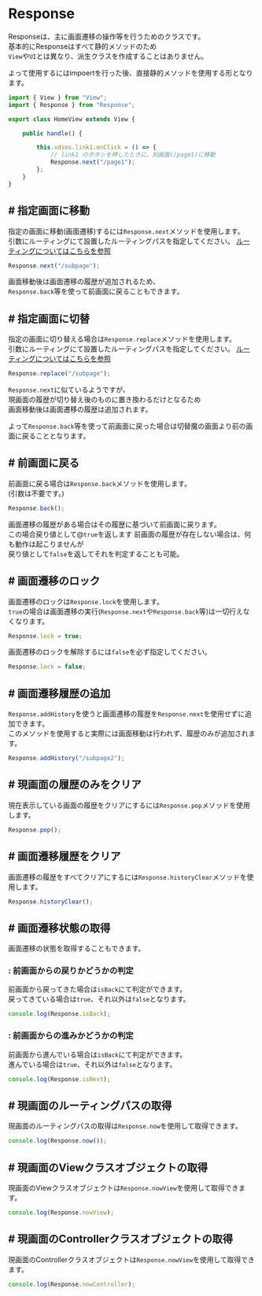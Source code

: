 # Response

Responseは、主に画面遷移の操作等を行うためのクラスです。  
基本的にResponseはすべて静的メソッドのため  
``View``や``UI``とは異なり、派生クラスを作成することはありません。

よって使用するにはimpoertを行った後、直接静的メソッドを使用する形となります。

```typescript
import { View } from "View";
import { Response } from "Response";

export class HomeView extends View {

    public handle() {

        this.vdios.link1.onClick = () => {
            // link1 のボタンを押したときに、別画面(/page1)に移動
            Response.next("/page1");
        };
    }
}
```

## # 指定画面に移動

指定の画面に移動(画面遷移)するには``Response.next``メソッドを使用します。  
引数にルーティングにて設置したルーティングパスを指定してください。
[ルーティングについてはこちらを参照](app.md#routes)

```typescript
Response.next("/subpage");
```

画面移動後は画面遷移の履歴が追加されるため、  
``Response.back``等を使って前画面に戻ることもできます。

## # 指定画面に切替

指定の画面に切り替える場合は``Response.replace``メソッドを使用します。  
引数にルーティングにて設置したルーティングパスを指定してください。
[ルーティングについてはこちらを参照](app.md#routes)

```typescript
Response.replace("/subpage");
```

``Response.next``に似ているようですが、  
現画面の履歴が切り替え後のものに置き換わるだけとなるため   
画面移動後は画面遷移の履歴は追加されます。

よって``Response.back``等を使って前画面に戻った場合は切替魔の画面より前の画面に戻ることとなります。

## # 前画面に戻る

前画面に戻る場合は``Response.back``メソッドを使用します。  
(引数は不要です。)

```typescript
Response.back();
```

画面遷移の履歴がある場合はその履歴に基づいて前画面に戻ります。  
この場合戻り値として@``true``を返します
前画面の履歴が存在しない場合は、何も動作は起こりませんが  
戻り値として``false``を返してそれを判定することも可能。

## # 画面遷移のロック

画面遷移のロックは``Response.lock``を使用します。  
``true``の場合は画面遷移の実行(``Response.next``や``Response.back``等)は一切行えなくなります。

```typescript
Response.lock = true;
```

画面遷移のロックを解除するには``false``を必ず指定してください。  

```typescript
Response.lock = false;
```

## # 画面遷移履歴の追加

``Response.addHistory``を使うと画面遷移の履歴を``Response.next``を使用せずに追加できます。  
このメソッドを使用すると実際には画面移動は行われず、履歴のみが追加されます。

```typescript
Response.addHistory("/subpage2");
```

## # 現画面の履歴のみをクリア

現在表示している画面の履歴をクリアにするには``Response.pop``メソッドを使用します。

```typescript
Response.pop();
```

## # 画面遷移履歴をクリア

画面遷移の履歴をすべてクリアにするには``Response.historyClear``メソッドを使用します。

```typescript
Response.historyClear();
```

## # 画面遷移状態の取得

画面遷移の状態を取得することもできます。  

<div id="isback"></div>

### : 前画面からの戻りかどうかの判定

前画面から戻ってきた場合は``isBack``にて判定ができます。  
戻ってきている場合は``true``、それ以外は``false``となります。

```typescript
console.log(Response.isBack);
```

<div id="isnext"></div>

### : 前画面からの進みかどうかの判定

前画面から進んでいる場合は``isBack``にて判定ができます。  
進んでいる場合は``true``、それ以外は``false``となります。

```typescript
console.log(Response.isNext);
```

## # 現画面のルーティングパスの取得

現画面のルーティングパスの取得は``Response.now``を使用して取得できます。

```typescript
console.log(Response.now());
```

## # 現画面のViewクラスオブジェクトの取得

現画面のViewクラスオブジェクトは``Response.nowView``を使用して取得できます。

```typescript
console.log(Response.nowView);
```

## # 現画面のControllerクラスオブジェクトの取得

現画面のControllerクラスオブジェクトは``Response.nowView``を使用して取得できます。

```typescript
console.log(Response.nowController);
```